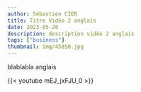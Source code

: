 ```yaml
---
author: Sébastien CIER
title: Titre Vidéo 2 anglais
date: 2023-05-20
description: description vidéo 2 anglais
tags: ["business"]
thumbnail: img/45850.jpg
---
```


blablabla anglais


{{< youtube mEJ_jxFJU_0 >}}


